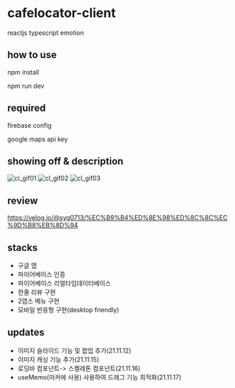 # cafelocator-client
reactjs typescript emotion

## how to use
npm install

npm run dev

## required

firebase config

google maps api key

## showing off & description
![cl_gif01](https://user-images.githubusercontent.com/39756786/133887506-f85fcaf2-8d72-40dd-8631-b25c57ccd048.gif)
![cl_gif02](https://user-images.githubusercontent.com/39756786/133887511-32a5e110-68b4-402c-8aca-7030fcea6141.gif)
![cl_gif03](https://user-images.githubusercontent.com/39756786/133887512-61c88be8-b1ab-4f24-96af-384a3bb3f48d.gif)

## review

https://velog.io/@syg0713/%EC%B9%B4%ED%8E%98%ED%8C%8C%EC%9D%B8%EB%8D%94

## stacks
- 구글 맵
- 파이어베이스 인증
- 파이어베이스 리얼타임데이터베이스
- 한줄 리뷰 구현
- 2뎁스 메뉴 구현
- 모바일 반응형 구현(desktop friendly)

## updates
- 이미지 슬라이드 기능 및 팝업 추가(21.11.12)
- 이미지 캐싱 기능 추가(21.11.15)
- 로딩바 컴포넌트-> 스켈레톤 컴포넌트(21.11.16)
- useMemo(마커에 사용) 사용하여 드래그 기능 최적화(21.11.17)
